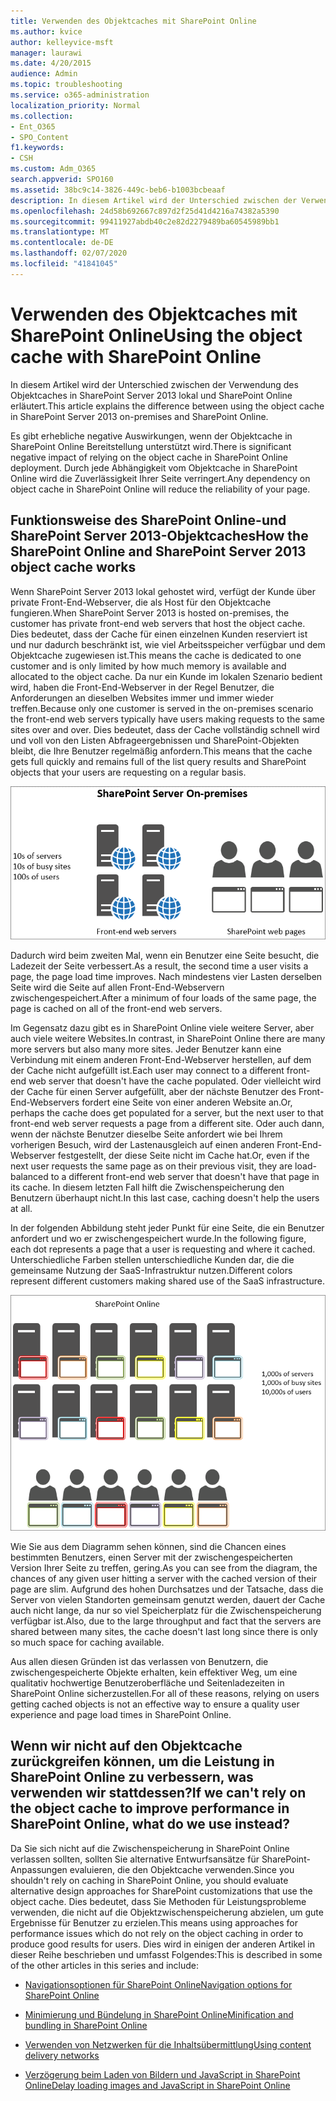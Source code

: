 ```yaml
---
title: Verwenden des Objektcaches mit SharePoint Online
ms.author: kvice
author: kelleyvice-msft
manager: laurawi
ms.date: 4/20/2015
audience: Admin
ms.topic: troubleshooting
ms.service: o365-administration
localization_priority: Normal
ms.collection:
- Ent_O365
- SPO_Content
f1.keywords:
- CSH
ms.custom: Adm_O365
search.appverid: SPO160
ms.assetid: 38bc9c14-3826-449c-beb6-b1003bcbeaaf
description: In diesem Artikel wird der Unterschied zwischen der Verwendung des Objektcaches in SharePoint Server 2013 lokal und SharePoint Online erläutert.
ms.openlocfilehash: 24d58b692667c897d2f25d41d4216a74382a5390
ms.sourcegitcommit: 99411927abdb40c2e82d2279489ba60545989bb1
ms.translationtype: MT
ms.contentlocale: de-DE
ms.lasthandoff: 02/07/2020
ms.locfileid: "41841045"
---
```

# <a name="using-the-object-cache-with-sharepoint-online"></a><span data-ttu-id="3562d-103">Verwenden des Objektcaches mit SharePoint Online</span><span class="sxs-lookup"><span data-stu-id="3562d-103">Using the object cache with SharePoint Online</span></span>

<span data-ttu-id="3562d-104">In diesem Artikel wird der Unterschied zwischen der Verwendung des Objektcaches in SharePoint Server 2013 lokal und SharePoint Online erläutert.</span><span class="sxs-lookup"><span data-stu-id="3562d-104">This article explains the difference between using the object cache in SharePoint Server 2013 on-premises and SharePoint Online.</span></span>
  
<span data-ttu-id="3562d-105">Es gibt erhebliche negative Auswirkungen, wenn der Objektcache in SharePoint Online Bereitstellung unterstützt wird.</span><span class="sxs-lookup"><span data-stu-id="3562d-105">There is significant negative impact of relying on the object cache in SharePoint Online deployment.</span></span> <span data-ttu-id="3562d-106">Durch jede Abhängigkeit vom Objektcache in SharePoint Online wird die Zuverlässigkeit Ihrer Seite verringert.</span><span class="sxs-lookup"><span data-stu-id="3562d-106">Any dependency on object cache in SharePoint Online will reduce the reliability of your page.</span></span> 
  
## <a name="how-the-sharepoint-online-and-sharepoint-server-2013-object-cache-works"></a><span data-ttu-id="3562d-107">Funktionsweise des SharePoint Online-und SharePoint Server 2013-Objektcaches</span><span class="sxs-lookup"><span data-stu-id="3562d-107">How the SharePoint Online and SharePoint Server 2013 object cache works</span></span>

<span data-ttu-id="3562d-108">Wenn SharePoint Server 2013 lokal gehostet wird, verfügt der Kunde über private Front-End-Webserver, die als Host für den Objektcache fungieren.</span><span class="sxs-lookup"><span data-stu-id="3562d-108">When SharePoint Server 2013 is hosted on-premises, the customer has private front-end web servers that host the object cache.</span></span> <span data-ttu-id="3562d-109">Dies bedeutet, dass der Cache für einen einzelnen Kunden reserviert ist und nur dadurch beschränkt ist, wie viel Arbeitsspeicher verfügbar und dem Objektcache zugewiesen ist.</span><span class="sxs-lookup"><span data-stu-id="3562d-109">This means the cache is dedicated to one customer and is only limited by how much memory is available and allocated to the object cache.</span></span> <span data-ttu-id="3562d-110">Da nur ein Kunde im lokalen Szenario bedient wird, haben die Front-End-Webserver in der Regel Benutzer, die Anforderungen an dieselben Websites immer und immer wieder treffen.</span><span class="sxs-lookup"><span data-stu-id="3562d-110">Because only one customer is served in the on-premises scenario the front-end web servers typically have users making requests to the same sites over and over.</span></span> <span data-ttu-id="3562d-111">Dies bedeutet, dass der Cache vollständig schnell wird und voll von den Listen Abfrageergebnissen und SharePoint-Objekten bleibt, die Ihre Benutzer regelmäßig anfordern.</span><span class="sxs-lookup"><span data-stu-id="3562d-111">This means that the cache gets full quickly and remains full of the list query results and SharePoint objects that your users are requesting on a regular basis.</span></span>
  
![Zeigt Datenverkehr und Last an lokale Front-End-Webserver](media/a0d38b36-4909-4abb-8d4e-4930814bb3de.png)
  
<span data-ttu-id="3562d-113">Dadurch wird beim zweiten Mal, wenn ein Benutzer eine Seite besucht, die Ladezeit der Seite verbessert.</span><span class="sxs-lookup"><span data-stu-id="3562d-113">As a result, the second time a user visits a page, the page load time improves.</span></span> <span data-ttu-id="3562d-114">Nach mindestens vier Lasten derselben Seite wird die Seite auf allen Front-End-Webservern zwischengespeichert.</span><span class="sxs-lookup"><span data-stu-id="3562d-114">After a minimum of four loads of the same page, the page is cached on all of the front-end web servers.</span></span>
  
<span data-ttu-id="3562d-115">Im Gegensatz dazu gibt es in SharePoint Online viele weitere Server, aber auch viele weitere Websites.</span><span class="sxs-lookup"><span data-stu-id="3562d-115">In contrast, in SharePoint Online there are many more servers but also many more sites.</span></span> <span data-ttu-id="3562d-116">Jeder Benutzer kann eine Verbindung mit einem anderen Front-End-Webserver herstellen, auf dem der Cache nicht aufgefüllt ist.</span><span class="sxs-lookup"><span data-stu-id="3562d-116">Each user may connect to a different front-end web server that doesn't have the cache populated.</span></span> <span data-ttu-id="3562d-117">Oder vielleicht wird der Cache für einen Server aufgefüllt, aber der nächste Benutzer des Front-End-Webservers fordert eine Seite von einer anderen Website an.</span><span class="sxs-lookup"><span data-stu-id="3562d-117">Or, perhaps the cache does get populated for a server, but the next user to that front-end web server requests a page from a different site.</span></span> <span data-ttu-id="3562d-118">Oder auch dann, wenn der nächste Benutzer dieselbe Seite anfordert wie bei Ihrem vorherigen Besuch, wird der Lastenausgleich auf einen anderen Front-End-Webserver festgestellt, der diese Seite nicht im Cache hat.</span><span class="sxs-lookup"><span data-stu-id="3562d-118">Or, even if the next user requests the same page as on their previous visit, they are load-balanced to a different front-end web server that doesn't have that page in its cache.</span></span> <span data-ttu-id="3562d-119">In diesem letzten Fall hilft die Zwischenspeicherung den Benutzern überhaupt nicht.</span><span class="sxs-lookup"><span data-stu-id="3562d-119">In this last case, caching doesn't help the users at all.</span></span>
  
<span data-ttu-id="3562d-120">In der folgenden Abbildung steht jeder Punkt für eine Seite, die ein Benutzer anfordert und wo er zwischengespeichert wurde.</span><span class="sxs-lookup"><span data-stu-id="3562d-120">In the following figure, each dot represents a page that a user is requesting and where it cached.</span></span> <span data-ttu-id="3562d-121">Unterschiedliche Farben stellen unterschiedliche Kunden dar, die die gemeinsame Nutzung der SaaS-Infrastruktur nutzen.</span><span class="sxs-lookup"><span data-stu-id="3562d-121">Different colors represent different customers making shared use of the SaaS infrastructure.</span></span>
  
![Zeigt die Ergebnisse der Objektzwischenspeicherung in SharePoint Online](media/25d04011-ef83-4cb7-9e04-a6ed490f63c3.png)
  
<span data-ttu-id="3562d-123">Wie Sie aus dem Diagramm sehen können, sind die Chancen eines bestimmten Benutzers, einen Server mit der zwischengespeicherten Version Ihrer Seite zu treffen, gering.</span><span class="sxs-lookup"><span data-stu-id="3562d-123">As you can see from the diagram, the chances of any given user hitting a server with the cached version of their page are slim.</span></span> <span data-ttu-id="3562d-124">Aufgrund des hohen Durchsatzes und der Tatsache, dass die Server von vielen Standorten gemeinsam genutzt werden, dauert der Cache auch nicht lange, da nur so viel Speicherplatz für die Zwischenspeicherung verfügbar ist.</span><span class="sxs-lookup"><span data-stu-id="3562d-124">Also, due to the large throughput and fact that the servers are shared between many sites, the cache doesn't last long since there is only so much space for caching available.</span></span>
  
<span data-ttu-id="3562d-125">Aus allen diesen Gründen ist das verlassen von Benutzern, die zwischengespeicherte Objekte erhalten, kein effektiver Weg, um eine qualitativ hochwertige Benutzeroberfläche und Seitenladezeiten in SharePoint Online sicherzustellen.</span><span class="sxs-lookup"><span data-stu-id="3562d-125">For all of these reasons, relying on users getting cached objects is not an effective way to ensure a quality user experience and page load times in SharePoint Online.</span></span>
  
## <a name="if-we-cant-rely-on-the-object-cache-to-improve-performance-in-sharepoint-online-what-do-we-use-instead"></a><span data-ttu-id="3562d-126">Wenn wir nicht auf den Objektcache zurückgreifen können, um die Leistung in SharePoint Online zu verbessern, was verwenden wir stattdessen?</span><span class="sxs-lookup"><span data-stu-id="3562d-126">If we can't rely on the object cache to improve performance in SharePoint Online, what do we use instead?</span></span>

<span data-ttu-id="3562d-127">Da Sie sich nicht auf die Zwischenspeicherung in SharePoint Online verlassen sollten, sollten Sie alternative Entwurfsansätze für SharePoint-Anpassungen evaluieren, die den Objektcache verwenden.</span><span class="sxs-lookup"><span data-stu-id="3562d-127">Since you shouldn't rely on caching in SharePoint Online, you should evaluate alternative design approaches for SharePoint customizations that use the object cache.</span></span> <span data-ttu-id="3562d-128">Dies bedeutet, dass Sie Methoden für Leistungsprobleme verwenden, die nicht auf die Objektzwischenspeicherung abzielen, um gute Ergebnisse für Benutzer zu erzielen.</span><span class="sxs-lookup"><span data-stu-id="3562d-128">This means using approaches for performance issues which do not rely on the object caching in order to produce good results for users.</span></span> <span data-ttu-id="3562d-129">Dies wird in einigen der anderen Artikel in dieser Reihe beschrieben und umfasst Folgendes:</span><span class="sxs-lookup"><span data-stu-id="3562d-129">This is described in some of the other articles in this series and include:</span></span>
  
- [<span data-ttu-id="3562d-130">Navigationsoptionen für SharePoint Online</span><span class="sxs-lookup"><span data-stu-id="3562d-130">Navigation options for SharePoint Online</span></span>](navigation-options-for-sharepoint-online.md)
    
- [<span data-ttu-id="3562d-131">Minimierung und Bündelung in SharePoint Online</span><span class="sxs-lookup"><span data-stu-id="3562d-131">Minification and bundling in SharePoint Online</span></span>](minification-and-bundling-in-sharepoint-online.md)
    
- [<span data-ttu-id="3562d-132">Verwenden von Netzwerken für die Inhaltsübermittlung</span><span class="sxs-lookup"><span data-stu-id="3562d-132">Using content delivery networks</span></span>](using-content-delivery-networks-with-sharepoint-online.md)
    
- [<span data-ttu-id="3562d-133">Verzögerung beim Laden von Bildern und JavaScript in SharePoint Online</span><span class="sxs-lookup"><span data-stu-id="3562d-133">Delay loading images and JavaScript in SharePoint Online</span></span>](delay-loading-images-and-javascript-in-sharepoint-online.md)
    

